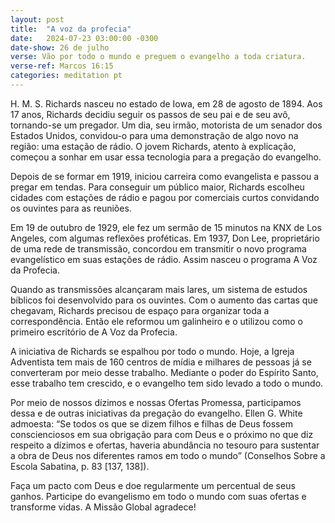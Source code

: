 ```yaml
---
layout: post
title:  "A voz da profecia"
date:   2024-07-23 03:00:00 -0300
date-show: 26 de julho
verse: Vão por todo o mundo e preguem o evangelho a toda criatura.
verse-ref: Marcos 16:15
categories: meditation pt
---
```


H. M. S. Richards nasceu no estado de Iowa, em 28 de agosto de 1894. Aos 17 anos, Richards decidiu seguir os passos de seu pai e de seu avô, tornando-se um pregador. Um dia, seu irmão, motorista de um senador dos Estados Unidos, convidou-o para uma demonstração de algo novo na região: uma estação de rádio. O jovem Richards, atento à explicação, começou a sonhar em usar essa tecnologia para a pregação do evangelho.

Depois de se formar em 1919, iniciou carreira como evangelista e passou a pregar em tendas. Para conseguir um público maior, Richards escolheu cidades com estações de rádio e pagou por comerciais curtos convidando os ouvintes para as reuniões.

Em 19 de outubro de 1929, ele fez um sermão de 15 minutos na KNX de Los Angeles, com algumas reflexões proféticas. Em 1937, Don Lee, proprietário de uma rede de transmissão, concordou em transmitir o novo programa evangelístico em suas estações de rádio. Assim nasceu o programa A Voz da Profecia.

Quando as transmissões alcançaram mais lares, um sistema de estudos bíblicos foi desenvolvido para os ouvintes. Com o aumento das cartas que chegavam, Richards precisou de espaço para organizar toda a correspondência. Então ele reformou um galinheiro e o utilizou como o primeiro escritório de A Voz da Profecia.

A iniciativa de Richards se espalhou por todo o mundo. Hoje, a Igreja Adventista tem mais de 160 centros de mídia e milhares de pessoas já se converteram por meio desse trabalho. Mediante o poder do Espírito Santo, esse trabalho tem crescido, e o evangelho tem sido levado a todo o mundo.

Por meio de nossos dízimos e nossas Ofertas Promessa, participamos dessa e de outras iniciativas da pregação do evangelho. Ellen G. White admoesta: “Se todos os que se dizem filhos e filhas de Deus fossem conscienciosos em sua obrigação para com Deus e o próximo no que diz respeito a dízimos e ofertas, haveria abundância no tesouro para sustentar a obra de Deus nos diferentes ramos em todo o mundo” (Conselhos Sobre a Escola Sabatina, p. 83 [137, 138]).

Faça um pacto com Deus e doe regularmente um percentual de seus ganhos. Participe do evangelismo em todo o mundo com suas ofertas e transforme vidas. A Missão Global agradece!
